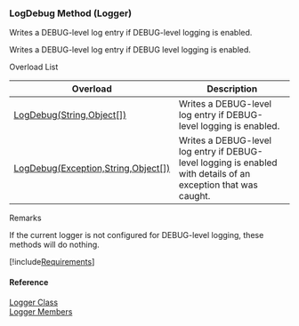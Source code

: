 ﻿### LogDebug Method (Logger)

Writes a DEBUG-level log entry if DEBUG-level logging is enabled.

Writes a DEBUG-level log entry if DEBUG level logging is enabled.

Overload List

| Overload | Description |
| --- | --- |
| [LogDebug(String,Object\[\])](FChoice.Common~FChoice.Common.Logger~LogDebug(String,Object[]).md) | Writes a DEBUG-level log entry if DEBUG-level logging is enabled.   |
| [LogDebug(Exception,String,Object\[\])](FChoice.Common~FChoice.Common.Logger~LogDebug(Exception,String,Object[]).md) | Writes a DEBUG-level log entry if DEBUG-level logging is enabled with details of an exception that was caught.   |

Remarks

If the current logger is not configured for DEBUG-level logging, these methods will do nothing.

[!include[Requirements](../partials/requirements.md)]



#### Reference

[Logger Class](FChoice.Common~FChoice.Common.Logger.md)  
[Logger Members](FChoice.Common~FChoice.Common.Logger_members.md)